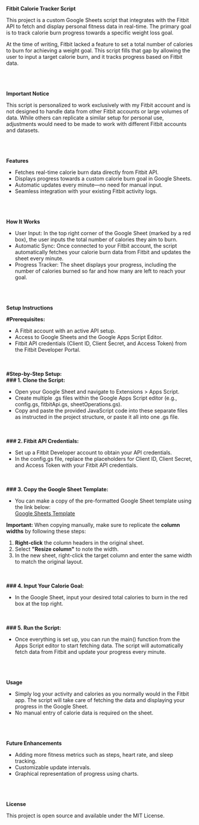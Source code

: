 **Fitbit Calorie Tracker Script**<br>

This project is a custom Google Sheets script that integrates with the Fitbit API to fetch and display personal fitness data in real-time. The primary goal is to track calorie burn progress towards a specific weight loss goal.<br>

At the time of writing, Fitbit lacked a feature to set a total number of calories to burn for achieving a weight goal. This script fills that gap by allowing the user to input a target calorie burn, and it tracks progress based on Fitbit data.<br><br><br><br>



**Important Notice**<br>

This script is personalized to work exclusively with my Fitbit account and is not designed to handle data from other Fitbit accounts or large volumes of data. While others can replicate a similar setup for personal use, adjustments would need to be made to work with different Fitbit accounts and datasets.<br><br><br><br>



**Features**<br>

- Fetches real-time calorie burn data directly from Fitbit API.<br>
- Displays progress towards a custom calorie burn goal in Google Sheets.<br>
- Automatic updates every minute—no need for manual input.<br>
- Seamless integration with your existing Fitbit activity logs.<br><br><br><br>



**How It Works**<br>

- User Input: In the top right corner of the Google Sheet (marked by a red box), the user inputs the total number of calories they aim to burn.<br>
- Automatic Sync: Once connected to your Fitbit account, the script automatically fetches your calorie burn data from Fitbit and updates the sheet every minute.<br>
- Progress Tracker: The sheet displays your progress, including the number of calories burned so far and how many are left to reach your goal.<br><br><br><br>



**Setup Instructions**<br>

**#Prerequisites:**<br>
- A Fitbit account with an active API setup.<br>
- Access to Google Sheets and the Google Apps Script Editor.<br>
- Fitbit API credentials (Client ID, Client Secret, and Access Token) from the Fitbit Developer Portal.<br><br><br>


**#Step-by-Step Setup:**<br>
**### 1. Clone the Script:**<br>
- Open your Google Sheet and navigate to Extensions > Apps Script.<br>
- Create multiple .gs files within the Google Apps Script editor (e.g., config.gs, fitbitApi.gs, sheetOperations.gs).<br>
- Copy and paste the provided JavaScript code into these separate files as instructed in the project structure, or paste it all into one .gs file.<br><br><br>


**### 2. Fitbit API Credentials:**<br>
- Set up a Fitbit Developer account to obtain your API credentials.<br>
- In the config.gs file, replace the placeholders for Client ID, Client Secret, and Access Token with your Fitbit API credentials.<br><br><br>


**### 3. Copy the Google Sheet Template:**<br>
- You can make a copy of the pre-formatted Google Sheet template using the link below:<br>
[Google Sheets Template](https://docs.google.com/spreadsheets/d/11y6_4ZInAUm7ZKJNgqzD3NZfKYIyQGbDEOCBuaRaHZ8/edit?usp=sharing)<br>

**Important:** When copying manually, make sure to replicate the **column widths** by following these steps:<br>
   1. **Right-click** the column headers in the original sheet.<br>
   2. Select **"Resize column"** to note the width.<br>
   3. In the new sheet, right-click the target column and enter the same width to match the original layout.<br><br><br>


**### 4. Input Your Calorie Goal:**<br>
- In the Google Sheet, input your desired total calories to burn in the red box at the top right.<br><br><br>


**### 5. Run the Script:**<br>
- Once everything is set up, you can run the main() function from the Apps Script editor to start fetching data. The script will automatically fetch data from Fitbit and update your progress every minute.<br><br><br><br>



**Usage**<br>

- Simply log your activity and calories as you normally would in the Fitbit app. The script will take care of fetching the data and displaying your progress in the Google Sheet.<br>
- No manual entry of calorie data is required on the sheet.<br><br><br><br>



**Future Enhancements**<br>

- Adding more fitness metrics such as steps, heart rate, and sleep tracking.<br>
- Customizable update intervals.<br>
- Graphical representation of progress using charts.<br><br><br><br>



**License**<br>

This project is open source and available under the MIT License.